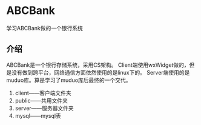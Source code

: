 # ABCBank
学习ABCBank做的一个银行系统

## 介绍
ABCBank是一个银行存储系统，采用CS架构。
Client端使用wxWidget做的，但是没有做到跨平台，网络通信方面依然使用的是linux下的。
Server端使用的是muduo库。算是学习了muduo库后最终的一个交代。

1. client——客户端文件夹
2. public——共用文件夹
3. server——服务器文件夹
4. mysql——mysql表



